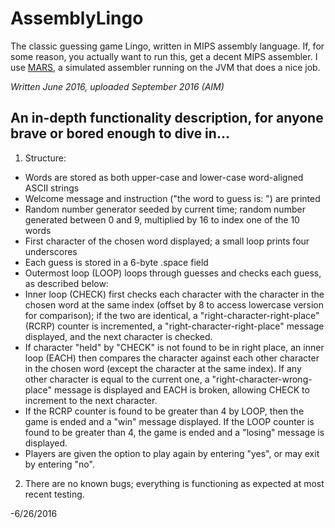 # AssemblyLingo
The classic guessing game Lingo, written in MIPS assembly language.
If, for some reason, you actually want to run this, get a decent MIPS assembler. I use [MARS](http://courses.missouristate.edu/KenVollmar/mars/), a simulated assembler running on the JVM that does a nice job.

*Written June 2016, uploaded September 2016 (AIM)*

## An in-depth functionality description, for anyone brave or bored enough to dive in...

1. Structure:

- Words are stored as both upper-case and lower-case word-aligned ASCII strings
- Welcome message and instruction ("the word to guess is: ") are printed
- Random number generator seeded by current time; random number generated between 0 and 9, multiplied by 16 to index one of the 10 words
- First character of the chosen word displayed; a small loop prints four underscores
- Each guess is stored in a 6-byte .space field
- Outermost loop (LOOP) loops through guesses and checks each guess, as described below:
- Inner loop (CHECK) first checks each character with the character in the chosen word at the same index (offset by 8 to access lowercase version for comparison); if the two are identical, a "right-character-right-place" (RCRP) counter is incremented, a "right-character-right-place" message displayed, and the next character is checked. 
- If character "held" by "CHECK" is not found to be in right place, an inner loop (EACH) then compares the character against each other character in the chosen word (except the character at the same index). If any other character is equal to the current one, a "right-character-wrong-place" message is displayed and EACH is broken, allowing CHECK to increment to the next character.
- If the RCRP counter is found to be greater than 4 by LOOP, then the game is ended and a "win" message displayed. If the LOOP counter is found to be greater than 4, the game is ended and a "losing" message is displayed.
- Players are given the option to play again by entering "yes", or may exit by entering "no".

2. There are no known bugs; everything is functioning as expected at most recent testing.

-6/26/2016
